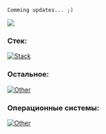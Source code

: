 ```
Comming updates... ;)
```



![](https://komarev.com/ghpvc/?username=borobeyka&color=blue&style=for-the-badge)

### Стек:

[![Stack](https://skillicons.dev/icons?i=py,fastapi,docker,postman,flask,redis,postgres,rabbitmq,mongodb,mysql,elasticsearch,git,gitlab,cpp,cs,php,wordpress&perline=8)](https://github.com/Borobeyka)

### Остальное:

[![Other](https://skillicons.dev/icons?i=html,css,bootstrap,less,sass,arduino,js,p5js&perline=8)](https://github.com/Borobeyka)

### Операционные системы:

[![Other](https://skillicons.dev/icons?i=apple,windows,linux,kali,ubuntu&perline=8)](https://github.com/Borobeyka)
